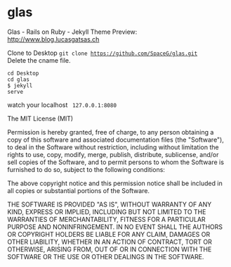 # glas
Glas - Rails on Ruby - Jekyll Theme 
Preview: http://www.blog.lucasgatsas.ch 

Clone to Desktop
<code>git clone https://github.com/SpaceG/glas.git  </code>
Delete the cname file. 


<code>cd Desktop </code><br>
<code>cd glas </code><br>
<code>$ jekyll serve </code>

watch your localhost <code> 127.0.0.1:8080 </code> 

The MIT License (MIT)

Permission is hereby granted, free of charge, to any person obtaining a copy
of this software and associated documentation files (the "Software"), to deal
in the Software without restriction, including without limitation the rights
to use, copy, modify, merge, publish, distribute, sublicense, and/or sell
copies of the Software, and to permit persons to whom the Software is
furnished to do so, subject to the following conditions:

The above copyright notice and this permission notice shall be included in all
copies or substantial portions of the Software.

THE SOFTWARE IS PROVIDED "AS IS", WITHOUT WARRANTY OF ANY KIND, EXPRESS OR
IMPLIED, INCLUDING BUT NOT LIMITED TO THE WARRANTIES OF MERCHANTABILITY,
FITNESS FOR A PARTICULAR PURPOSE AND NONINFRINGEMENT. IN NO EVENT SHALL THE
AUTHORS OR COPYRIGHT HOLDERS BE LIABLE FOR ANY CLAIM, DAMAGES OR OTHER
LIABILITY, WHETHER IN AN ACTION OF CONTRACT, TORT OR OTHERWISE, ARISING FROM,
OUT OF OR IN CONNECTION WITH THE SOFTWARE OR THE USE OR OTHER DEALINGS IN THE
SOFTWARE.



